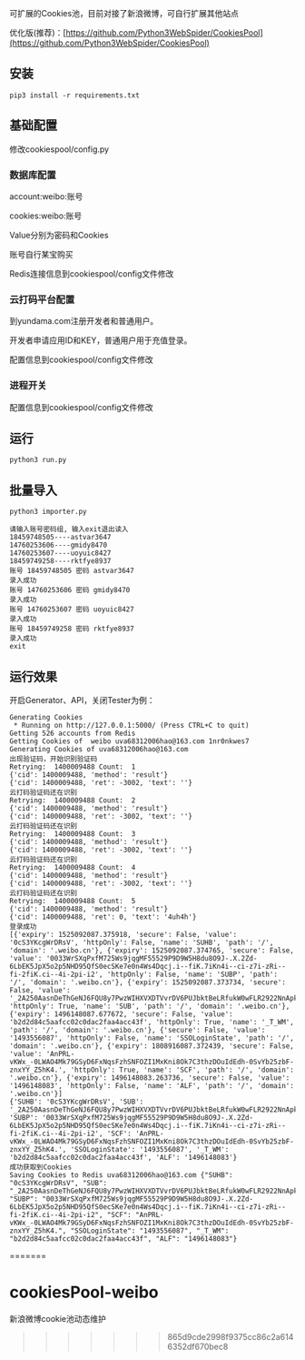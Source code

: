

可扩展的Cookies池，目前对接了新浪微博，可自行扩展其他站点

优化版(推荐)：[https://github.com/Python3WebSpider/CookiesPool](https://github.com/Python3WebSpider/CookiesPool)

## 安装

```
pip3 install -r requirements.txt
```

## 基础配置 

修改cookiespool/config.py

### 数据库配置

account:weibo:账号

cookies:weibo:账号

Value分别为密码和Cookies

账号自行某宝购买

Redis连接信息到cookiespool/config文件修改

### 云打码平台配置

到yundama.com注册开发者和普通用户。

开发者申请应用ID和KEY，普通用户用于充值登录。

配置信息到cookiespool/config文件修改


### 进程开关

配置信息到cookiespool/config文件修改

## 运行

```
python3 run.py
```

## 批量导入

```
python3 importer.py
```

```
请输入账号密码组, 输入exit退出读入
18459748505----astvar3647
14760253606----gmidy8470
14760253607----uoyuic8427
18459749258----rktfye8937
账号 18459748505 密码 astvar3647
录入成功
账号 14760253606 密码 gmidy8470
录入成功
账号 14760253607 密码 uoyuic8427
录入成功
账号 18459749258 密码 rktfye8937
录入成功
exit
```

## 运行效果

开启Generator、API，关闭Tester为例：

```
Generating Cookies
 * Running on http://127.0.0.1:5000/ (Press CTRL+C to quit)
Getting 526 accounts from Redis
Getting Cookies of  weibo uva68312006hao@163.com 1nr0nkwes7
Generating Cookies of uva68312006hao@163.com
出现验证码，开始识别验证码
Retrying:  1400009488 Count:  1
{'cid': 1400009488, 'method': 'result'}
{'cid': 1400009488, 'ret': -3002, 'text': ''}
云打码验证码还在识别
Retrying:  1400009488 Count:  2
{'cid': 1400009488, 'method': 'result'}
{'cid': 1400009488, 'ret': -3002, 'text': ''}
云打码验证码还在识别
Retrying:  1400009488 Count:  3
{'cid': 1400009488, 'method': 'result'}
{'cid': 1400009488, 'ret': -3002, 'text': ''}
云打码验证码还在识别
Retrying:  1400009488 Count:  4
{'cid': 1400009488, 'method': 'result'}
{'cid': 1400009488, 'ret': -3002, 'text': ''}
云打码验证码还在识别
Retrying:  1400009488 Count:  5
{'cid': 1400009488, 'method': 'result'}
{'cid': 1400009488, 'ret': 0, 'text': '4uh4h'}
登录成功
[{'expiry': 1525092087.375918, 'secure': False, 'value': '0cS3YKcgWrDRsV', 'httpOnly': False, 'name': 'SUHB', 'path': '/', 'domain': '.weibo.cn'}, {'expiry': 1525092087.374765, 'secure': False, 'value': '0033WrSXqPxfM725Ws9jqgMF55529P9D9W5H8du8O9J-.X.2Zd-6LbEK5JpX5o2p5NHD95QfS0ecSKe7e0n4Ws4Dqcj.i--fiK.7iKn4i--ci-z7i-zRi--fi-2fiK.ci--4i-2pi-i2', 'httpOnly': False, 'name': 'SUBP', 'path': '/', 'domain': '.weibo.cn'}, {'expiry': 1525092087.373734, 'secure': False, 'value': '_2A250AasnDeThGeNJ6FQU8y7PwzWIHXVXDTVvrDV6PUJbktBeLRfukW0wFLR2922NnApkDOZb_eNrRfNBZQ..', 'httpOnly': True, 'name': 'SUB', 'path': '/', 'domain': '.weibo.cn'}, {'expiry': 1496148087.677672, 'secure': False, 'value': 'b2d2d84c5aafcc02c0dac2faa4acc43f', 'httpOnly': True, 'name': '_T_WM', 'path': '/', 'domain': '.weibo.cn'}, {'secure': False, 'value': '1493556087', 'httpOnly': False, 'name': 'SSOLoginState', 'path': '/', 'domain': '.weibo.cn'}, {'expiry': 1808916087.372439, 'secure': False, 'value': 'AnPRL-vKWx_-0LWAO4Mk79GSyD6FxNqsFzhSNFOZI1MxKni8Ok7C3thzDOuIdEdh-0SvYb25zbF-znxYY_Z5hK4.', 'httpOnly': True, 'name': 'SCF', 'path': '/', 'domain': '.weibo.cn'}, {'expiry': 1496148083.263736, 'secure': False, 'value': '1496148083', 'httpOnly': False, 'name': 'ALF', 'path': '/', 'domain': '.weibo.cn'}]
{'SUHB': '0cS3YKcgWrDRsV', 'SUB': '_2A250AasnDeThGeNJ6FQU8y7PwzWIHXVXDTVvrDV6PUJbktBeLRfukW0wFLR2922NnApkDOZb_eNrRfNBZQ..', 'SUBP': '0033WrSXqPxfM725Ws9jqgMF55529P9D9W5H8du8O9J-.X.2Zd-6LbEK5JpX5o2p5NHD95QfS0ecSKe7e0n4Ws4Dqcj.i--fiK.7iKn4i--ci-z7i-zRi--fi-2fiK.ci--4i-2pi-i2', 'SCF': 'AnPRL-vKWx_-0LWAO4Mk79GSyD6FxNqsFzhSNFOZI1MxKni8Ok7C3thzDOuIdEdh-0SvYb25zbF-znxYY_Z5hK4.', 'SSOLoginState': '1493556087', '_T_WM': 'b2d2d84c5aafcc02c0dac2faa4acc43f', 'ALF': '1496148083'}
成功获取到Cookies
Saving Cookies to Redis uva68312006hao@163.com {"SUHB": "0cS3YKcgWrDRsV", "SUB": "_2A250AasnDeThGeNJ6FQU8y7PwzWIHXVXDTVvrDV6PUJbktBeLRfukW0wFLR2922NnApkDOZb_eNrRfNBZQ..", "SUBP": "0033WrSXqPxfM725Ws9jqgMF55529P9D9W5H8du8O9J-.X.2Zd-6LbEK5JpX5o2p5NHD95QfS0ecSKe7e0n4Ws4Dqcj.i--fiK.7iKn4i--ci-z7i-zRi--fi-2fiK.ci--4i-2pi-i2", "SCF": "AnPRL-vKWx_-0LWAO4Mk79GSyD6FxNqsFzhSNFOZI1MxKni8Ok7C3thzDOuIdEdh-0SvYb25zbF-znxYY_Z5hK4.", "SSOLoginState": "1493556087", "_T_WM": "b2d2d84c5aafcc02c0dac2faa4acc43f", "ALF": "1496148083"}
```
=======
# cookiesPool-weibo
新浪微博cookie池动态维护
>>>>>>> 865d9cde2998f9375cc86c2a6146352df670bec8
